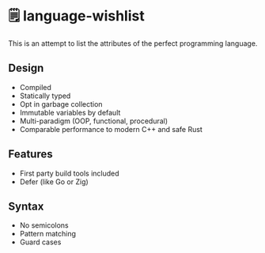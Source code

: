 # 🗒️ language-wishlist
This is an attempt to list the attributes of the perfect programming language.

## Design
- Compiled
- Statically typed
- Opt in garbage collection
- Immutable variables by default
- Multi-paradigm (OOP, functional, procedural)
- Comparable performance to modern C++ and safe Rust

## Features
- First party build tools included
- Defer (like Go or Zig)

## Syntax
- No semicolons
- Pattern matching
- Guard cases
